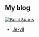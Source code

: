 ## My blog

[![Build Status](https://img.shields.io/travis/hanjianwei/hanjianwei.github.io/master.svg)](https://travis-ci.org/hanjianwei/hanjianwei.github.io)

- [Jekyll](http://jekyllrb.com)
